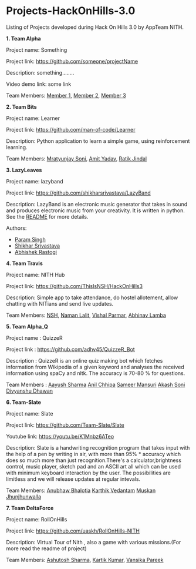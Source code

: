 # Projects-HackOnHills-3.0

Listing of Projects developed during Hack On Hills 3.0 by AppTeam NITH.

**1. Team Alpha**

Project name: Something

Project link: https://github.com/someone/projectName

Description: something........

Video demo link: some link 

Team Members:
[Member 1](https://github.com/member1), 
[Member 2](https://github.com/member2),
[Member 3](https://github.com/member3)

**2. Team Bits**

Project name: Learner

Project link: https://github.com/man-of-code/Learner

Description: Python application to learn a simple game, using reinforcement learning.

Team Members:
[Mratyunjay Soni](https://github.com/man-of-code), 
[Amit Yadav](https://github.com/amityadav0),
[Ratik Jindal](https://github.com/ratik21)

**3. LazyLeaves**

Project name: lazyband

Project link: https://github.com/shikharsrivastava/LazyBand

Description: LazyBand is an electronic music generator that takes in sound and produces electronic music from your creativity. It is written in python. See the [README](https://github.com/shikharsrivastava/LazyBand/blob/master/README.md) for more details.

Authors:

* [Param Singh](https://github.com/paramsingh)
* [Shikhar Srivastava](https://github.com/shikharsrivastava)
* [Abhishek Rastogi](https://github.com/princu7)

**4. Team Travis**

Project name: NITH Hub

Project link: https://github.com/ThisIsNSH/HackOnHills3

Description: Simple app to take attendance, do hostel allotement, allow chatting with NITians and send live updates.

Team Members:
[NSH](https://github.com/ThisIsNSH), 
[Naman Lalit](https://github.com/naman99lalit),
[Vishal Parmar](https://github.com/Vishal17599),
[Abhinav Lamba](https://github.com/Abhinavlamba)

**5. Team Alpha_Q**

Project name : QuizzeR

Project link : https://github.com/adhv45/QuizzeR_Bot

Description  : QuizzeR is an online quiz making bot which fetches information from Wikipedia of a given keyword and analyses                the received information using spaCy and nltk. The accuracy is 70-80 % for questions.

Team Members : 
  [Aayush Sharma](https://github.com/aayush1771)
  [Anil Chhipa](https://github.com/adhv45)
  [Sameer Mansuri](https://github.com/sameer91)
  [Akash Soni](https://github.com/soniakash1998)
  [Divyanshu Dhawan](https://github.com/dextroxd)


**6. Team-Slate**

Project name: Slate

Project link: https://github.com/Team-Slate/Slate

Youtube link: https://youtu.be/K1Mnbz6ATeo

Description: Slate is a handwriting recognition program that takes input with the help of a pen by writing in air, with more than 95% * accuracy which does so much more than just recognition.There's a calculator,brightness control, music player, sketch pad and an ASCII art all which can be used with minimum keyboard interaction by the user. The possibilities are limitless and we will release updates at regular intevals. 

Team Members:
[Anubhaw Bhalotia](https://github.com/anubhawbhalotia)
[Karthik Vedantam](https://github.com/kingsisland)
[Muskan Jhunjhunwalla](https://github.com/musukeshu)


**7. Team DeltaForce**

Project name: RollOnHills

Project link: https://github.com/uaskh/RollOnHills-NITH

Description: Virtual Tour of Nith , also a game with various missions.(For more read the readme of project)

Team Members:
[Ashutosh Sharma](https://github.com/uaskh),
[Kartik Kumar](https://github.com/sckorpio),
[Vansika Pareek](https://github.com/vansika)

